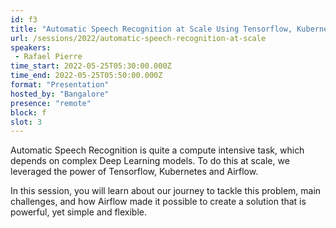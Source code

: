 ```yaml
---
id: f3
title: "Automatic Speech Recognition at Scale Using Tensorflow, Kubernetes and Airflow"
url: /sessions/2022/automatic-speech-recognition-at-scale
speakers:
 - Rafael Pierre
time_start: 2022-05-25T05:30:00.000Z
time_end: 2022-05-25T05:50:00.000Z
format: "Presentation"
hosted_by: "Bangalore"
presence: "remote"
block: f
slot: 3
---
```


Automatic Speech Recognition is quite a compute intensive task, which depends on complex Deep Learning models. To do this at scale, we leveraged the power of Tensorflow, Kubernetes and Airflow.
 
 
 
 In this session, you will learn about our journey to tackle this problem, main challenges, and how Airflow made it possible to create a solution that is powerful, yet simple and flexible.